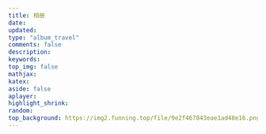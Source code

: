 ```yaml
---
title: 相册
date:
updated:
type: "album_travel"
comments: false
description:
keywords:
top_img: false
mathjax:
katex:
aside: false
aplayer:
highlight_shrink:
random:
top_background: https://img2.funning.top/file/9e2f467843eae1ad48e16.png
---
```

